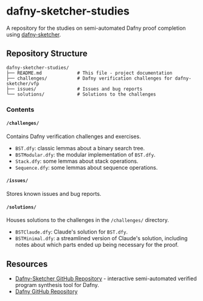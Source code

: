 # dafny-sketcher-studies

A repository for the studies on semi-automated Dafny proof completion using [dafny-sketcher](https://github.com/namin/dafny-sketcher).

## Repository Structure

```
dafny-sketcher-studies/
├── README.md             # This file - project documentation
├── challenges/           # Dafny verification challenges for dafny-sketcher/vfp
├── issues/               # Issues and bug reports 
└── solutions/            # Solutions to the challenges
```

### Contents

#### `/challenges/`
Contains Dafny verification challenges and exercises.
- `BST.dfy`: classic lemmas about a binary search tree.
- `BSTModular.dfy`: the modular implementation of `BST.dfy`.
- `Stack.dfy`: some lemmas about stack operations.
- `Sequence.dfy`: some lemmas about sequence operations.

#### `/issues/`
Stores known issues and bug reports.

#### `/solutions/`
Houses solutions to the challenges in the `/challenges/` directory.
- `BSTClaude.dfy`: Claude's solution for `BST.dfy`.
- `BSTMinimal.dfy`: a streamlined version of Claude's solution, including notes about which parts ended up being necessary for the proof.


## Resources

- [Dafny-Sketcher GitHub Repository](https://github.com/namin/dafny-sketcher) - interactive semi-automated verified program synthesis tool for Dafny.
- [Dafny GitHub Repository](https://github.com/dafny-lang/dafny)
